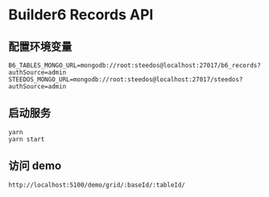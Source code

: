 # Builder6 Records API

## 配置环境变量

```
B6_TABLES_MONGO_URL=mongodb://root:steedos@localhost:27017/b6_records?authSource=admin
STEEDOS_MONGO_URL=mongodb://root:steedos@localhost:27017/steedos?authSource=admin
```

## 启动服务

```
yarn 
yarn start
```

## 访问 demo

```
http://localhost:5100/demo/grid/:baseId/:tableId/
```